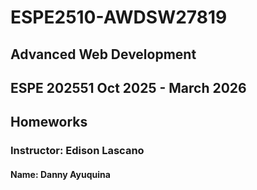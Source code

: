 # ESPE2510-AWDSW27819
## Advanced Web Development 
## ESPE 202551 Oct 2025 - March 2026
## Homeworks 
### Instructor: Edison Lascano
#### Name: Danny Ayuquina
